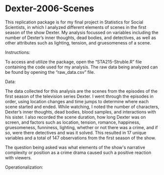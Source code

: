 # Dexter-2006-Scenes
This replication package is for my final project in Statistics for Social Scientists, in which I analyzed different elements of scenes in the first season of the show Dexter. My analysis focussed on variables including the number of Dexter’s inner thoughts, dead bodies, and detectives, as well as other attributes such as lighting, tension, and gruesomeness of a scene. 


Instructions:

To access and utilize the package, open the “STA215-Struble.R” file containing the code used for my analysis. The raw data being analyzed can be found by opening the “raw_data.csv” file.


Data:

The data collected for this analysis are the scenes from the episodes of the first season of the television series Dexter. I went through the episodes in order, using location changes and time jumps to determine where each scene started and ended. While watching, I noted the number of characters, Dexter’s inner thoughts, dead bodies, blood samples, and interactions with his sister. I also recorded the scene duration, how long Dexter was on screen, and factors such as location, tension, romance, happiness, gruesomeness, funniness, lighting, whether or not there was a crime, and if so, were there detectives and was it solved. This resulted in 17 unique variables and a total of 147 observations from the first season of the show.

The question being asked was what elements of the show's narrative complexity or position as a crime drama caused such a positive reaction with viewers.


Operationalization:

